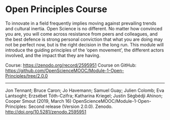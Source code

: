 # Open Principles Course
To innovate in a field frequently implies moving against prevailing trends and cultural inertia. Open Science is no different. No matter how convinced you are, you will come across resistance from peers and colleagues, and the best defence is strong personal conviction that what you are doing may not be perfect now, but is the right decision in the long run. This module will introduce the guiding principles of the ‘open movement’, the different actors involved, and the impact that they are having.

Course: https://zenodo.org/record/2595951
Course on GitHub: https://github.com/OpenScienceMOOC/Module-1-Open-Principles/tree/2.0.0

---
Jon Tennant; Bruce Caron; Jo Havemann; Samuel Guay; Julien Colomb; Eva Lantsoght; Erzsébet Tóth-Czifra; Katharina Kriegel; Justin Sègbédji Ahinon; Cooper Smout (2019, March 16) OpenScienceMOOC/Module-1-Open-Principles: Second release (Version 2.0.0). Zenodo. http://doi.org/10.5281/zenodo.2595951